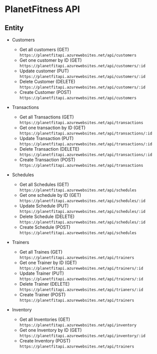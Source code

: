 # PlanetFitness API

## Entity

- Customers
   - Get all customers  (GET)
         `https://planetfitapi.azurewebsites.net/api/customers` 
    - Get one customer by ID (GET)
         `https://planetfitapi.azurewebsites.net/api/customers/:id`
    - Update customer (PUT)
         `https://planetfitapi.azurewebsites.net/api/customers/:id`
    - Delete Customer (DELETE)  
        `https://planetfitapi.azurewebsites.net/api/customers/:id`
    - Create Customer  (POST)
        `https://planetfitapi.azurewebsites.net/api/customers`
        

- Transactions
   - Get all Transactions  (GET)
         `https://planetfitapi.azurewebsites.net/api/transactions` 
    - Get one transaction by ID (GET)
         `https://planetfitapi.azurewebsites.net/api/transactions/:id`
    - Update Transaction (PUT)
         `https://planetfitapi.azurewebsites.net/api/transactions/:id`
    - Delete Transaction (DELETE)  
        `https://planetfitapi.azurewebsites.net/api/transactions/:id`
    - Create Transaction  (POST)
        `https://planetfitapi.azurewebsites.net/api/transactions`

- Schedules
   - Get all Schedules  (GET)
         `https://planetfitapi.azurewebsites.net/api/schedules` 
    - Get one schedule by ID (GET)
         `https://planetfitapi.azurewebsites.net/api/schedules/:id`
    - Update Schedule (PUT)
         `https://planetfitapi.azurewebsites.net/api/schedules/:id`
    - Delete Schedule (DELETE)  
        `https://planetfitapi.azurewebsites.net/api/schedules/:id`
    - Create Schedule  (POST)
        `https://planetfitapi.azurewebsites.net/api/schedules`

- Trainers
   - Get all Traines  (GET)
         `https://planetfitapi.azurewebsites.net/api/trainers` 
    - Get one Trainer by ID (GET)
         `https://planetfitapi.azurewebsites.net/api/trainers/:id`
    - Update Trainer (PUT)
         `https://planetfitapi.azurewebsites.net/api/trainers/:id`
    - Delete Trainer (DELETE)  
        `https://planetfitapi.azurewebsites.net/api/trianers/:id`
    - Create Trainer  (POST)
        `https://planetfitapi.azurewebsites.net/api/trainers`

- Inventory
   - Get all Inventories  (GET)
         `https://planetfitapi.azurewebsites.net/api/inventory` 
    - Get one Inventory by ID (GET)
         `https://planetfitapi.azurewebsites.net/api/inventory/:id`
    - Create Inventory  (POST)   
        `https://planetfitapi.azurewebsites.net/api/trainers`